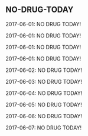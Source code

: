 ## NO-DRUG-TODAY
2017-06-01: NO DRUG TODAY!

2017-06-01: NO DRUG TODAY!

2017-06-01: NO DRUG TODAY!

2017-06-01: NO DRUG TODAY!

2017-06-02: NO DRUG TODAY!

2017-06-03: NO DRUG TODAY!

2017-06-04: NO DRUG TODAY!

2017-06-05: NO DRUG TODAY!

2017-06-06: NO DRUG TODAY!

2017-06-07: NO DRUG TODAY!

